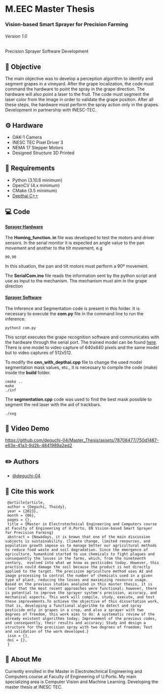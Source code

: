 # M.EEC Master Thesis
### Vision-based Smart Sprayer for Precision Farming

###### Version 1.0

Precision Sprayer Software Development 

## :dart: Objective

The main objective was to develop a perception algorithm to identify and segment grapes in a vineyard. After the grape localization, the code must command the hardware to point the spray in the grape direction. The hardware will also point a laser to the fruit. The code must segment the laser color from the image in order to validate the grape position. After all these steps, the hardware must perform the spray action only in the grapes. Development in partnership with INESC-TEC.

## :gear: Hardware
- OAK-1 Camera
- INESC TEC Pixel Driver 3
- NEMA 17 Stepper Motors
- Designed Structure 3D Printed

## :book: Requirements
- Python (3.10.6 minimum)
- OpenCV (4.x minimum)
- CMake (3.5 minimum)
- [Depthai C++](https://github.com/luxonis/depthai-core)

## :computer: Code
 #### [Sprayer Hardware](https://gitlab.inesctec.pt/agrob/UltraPrecisionSprayer/-/tree/main/hardware_spray)

The **Homing_function. in** file was developed to test the motors and driver sensors. In the serial monitor it is expected an angle value to the pan movement and another to the tilt movement, e.g

    90,90

In this situation, the pan and tilt motors must perform a 90º movement.

The **SerialCom.ino** file reads the information sent by the python script and use as input to the mechanism. The mechanism must aim in the grape direction

 #### [Sprayer Software](https://gitlab.inesctec.pt/agrob/UltraPrecisionSprayer/-/tree/main/software_spray)
The Inference and Segmentation code is present in this folder.
It is necessary to execute the **com.py** file in the command line to run the inference:
    
    python3 com.py

This script executes the grape recognition software and communicates with the hardware through the serial port. The trained model can be found [here](https://gitlab.inesctec.pt/agrob/UltraPrecisionSprayer/-/tree/main/software_spray/src/files/yolo8n_model_best). There is one model to video capture of 640x640 pixels and the same model but to video captures of 512x512.

To modify the **cnn_with_depthai.cpp** file to change the used model segmentation mask values, etc., it is necessary to compile the code (make) inside the **build** folder.

    cmake ..
    make
    ./inf

The **segmentation.cpp** code was used to find the best mask possible to segment the red laser with the aid of trackbars.

    ./seg

## :movie_camera: Video Demo

https://github.com/deguchi-04/Master_Thesis/assets/78708477/750d1487-e63e-41a3-9d2b-4841989a2ed2



## :pencil2: Authors

- [@deguchi-04](https://github.com/deguchi-04)

## :memo: Cite this work

     @article{article,
     author = {Deguchi, Thaidy},
     year = {2023},
     month = {06},
     pages = {},
     title = {Master in Electrotechnical Engineering and Computers course at Faculty of Engineering of U.Porto, EN Vision-based Smart Sprayer for Precision Farming}
     abstract = {Nowadays, it is known that one of the main discussion subjects is sustainability. Climate change, limited resources, and population growth impose us to manage better our agricultural methods to reduce food waste and soil degradation. Since the emergence of agriculture, humankind started to use chemicals to fight plagues and consequently the losses in the farms, which, from the nineteenth century,  evolved into what we know as pesticides today. However, this practice could damage the soil because the product is not directly applied to the target. The precision agriculture method uses AI and image processing to control the number of chemicals used in a given type of plant, reducing the losses and maximizing resource usage. Based on the previous studies analyzed in this master thesis, it is clear that the most recent approaches were functional; however, there is potential to improve the sprayer system's precision, accuracy, and mechanical aspects. This work will compile, study, execute, and test these improvements.To achieve the objective of this dissertation work, that is, developing a functional algorithm to detect and spray pesticide only in grapes in a crop, and also a sprayer with two degrees of freedom, this work aims to do: A systematic review of the already existent algorithms today; Improvement of the previous codes, and consequently, their results and accuracy; Study and design a structure for the precision spray with two degrees of freedom; Test and validation of the work developed.}
     issn = {},
     doi = {},
     }
     
## 🚀 About Me
Currently enrolled in the Master in Electrotechnical Engineering and Computers course at Faculty of Engineering of U.Porto. My main specializing area is Computer Vision and Machine Learning. Developing the master thesis at INESC TEC.

